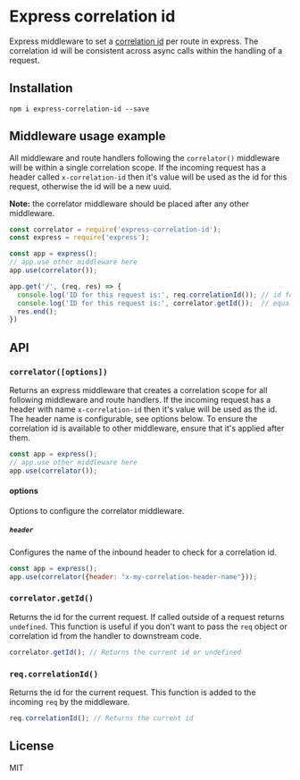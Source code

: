 # Express correlation id
Express middleware to set a [correlation id](https://github.com/toboid/correlation-id) per route in express. The correlation id will be consistent across async calls within the handling of a request.

## Installation
```shell
npm i express-correlation-id --save
```

## Middleware usage example
All middleware and route handlers following the `correlator()` middleware will be within a single correlation scope. If the incoming request has a header called `x-correlation-id` then it's value will be used as the id for this request, otherwise the id will be a new uuid.

**Note:** the correlator middleware should be placed after any other middleware.

```javascript
const correlator = require('express-correlation-id');
const express = require('express');

const app = express();
// app.use other middleware here
app.use(correlator());

app.get('/', (req, res) => {
  console.log('ID for this request is:', req.correlationId()); // id for this request
  console.log('ID for this request is:', correlator.getId());  // equal to above, not dependant on the req object
  res.end();
})
```

## API

### `correlator([options])`
Returns an express middleware that creates a correlation scope for all following middleware and route handlers. If the incoming request has a header with name `x-correlation-id` then it's value will be used as the id. The header name is configurable, see options below.
To ensure the correlation id is available to other middleware, ensure that it's applied after them.

```javascript
const app = express();
// app.use other middleware here
app.use(correlator());
```

#### options
Options to configure the correlator middleware.

##### `header`
Configures the name of the inbound header to check for a correlation id.
```javascript
const app = express();
app.use(correlator({header: "x-my-correlation-header-name"}));
```

### `correlator.getId()`
Returns the id for the current request. If called outside of a request returns `undefined`. This function is useful if you don't want to pass the `req` object or correlation id from the handler to downstream code.

```javascript
correlator.getId(); // Returns the current id or undefined
```

### `req.correlationId()`
Returns the id for the current request. This function is added to the incoming `req` by the middleware.

```javascript
req.correlationId(); // Returns the current id
```

## License
MIT
